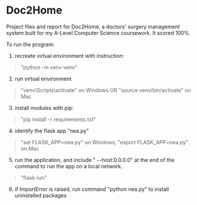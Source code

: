 # Doc2Home
Project files and report for Doc2Home, a doctors' surgery management system built for my A-Level Computer Science coursework. It scored 100%.

To run the program:

1. recreate virtual environment with instruction:
> "python -m venv venv"

2. run virtual environment
> "venv\Scripts\activate" on Windows OR "source venv/bin/activate" on Mac 

3. install modules with pip:
> "pip install -r requirements.txt"

4. identify the flask app "nea.py"
> "set FLASK_APP=nea.py" on Windows, "export FLASK_APP=nea.py" on Mac

5. run the application, and include " --host:0.0.0.0" at the end of the command to run the app on a local network.
> "flask run"

6. if ImportError is raised, run command "python nea.py" to install uninstalled packages

